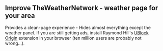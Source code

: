 ## Improve TheWeatherNetwork - weather page for your area

Provides a clean-page experience - Hides almost everything except the weather panel. If you are still getting ads, install Raymond Hill's [UBlock Origin](https://chrome.google.com/webstore/detail/ublock-origin/cjpalhdlnbpafiamejdnhcphjbkeiagm) extension in your browser (ten million users are probably not wrong...).
